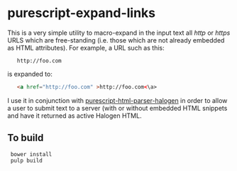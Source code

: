 purescript-expand-links
=======================

This is a very simple utility to macro-expand in the input text all _http_ or _https_ URLS which are free-standing (i.e. those which are not already embedded as HTML attributes).  For example, a URL such as this:

```
   http://foo.com
```

is expanded to:

```html
   <a href="http://foo.com" >http://foo.com<\a>
```

I use it in conjunction with [purescript-html-parser-halogen](https://github.com/rnons/purescript-html-parser-halogen) in order to allow a user to submit text to a server (with or without embedded HTML snippets and have it returned as active Halogen HTML.


To build
--------

     bower install
     pulp build